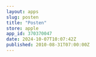 ```yaml
---
layout: apps
slug: posten
title: "Posten"
store: apple
app_id: 370370047
date: 2024-10-07T10:07:42Z
published: 2010-08-31T07:00:00Z
---
```

